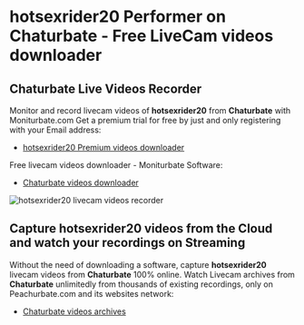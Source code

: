 # hotsexrider20 Performer on Chaturbate - Free LiveCam videos downloader

## Chaturbate Live Videos Recorder

Monitor and record livecam videos of **hotsexrider20** from **Chaturbate** with Moniturbate.com
Get a premium trial for free by just and only registering with your Email address:
* [hotsexrider20 Premium videos downloader](https://moniturbate.com/request-demo-licence-key.html)

Free livecam videos downloader - Moniturbate Software:
* [Chaturbate videos downloader](https://moniturbate.com/moniturbate-download-software.html)

![hotsexrider20 livecam videos recorder](https://peachurnet.com/templates/moniturbate-software.png)


## Capture hotsexrider20 videos from the Cloud and watch your recordings on Streaming

Without the need of downloading a software, capture **hotsexrider20** livecam videos from **Chaturbate** 100% online.
Watch Livecam archives from **Chaturbate** unlimitedly from thousands of existing recordings, only on Peachurbate.com and its websites network:
* [Chaturbate videos archives](https://peachurnet.com/)